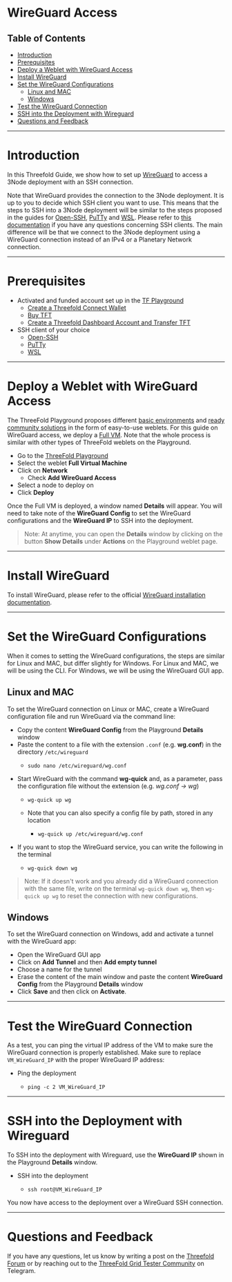 <h1> WireGuard Access </h1>

<h2> Table of Contents </h2>

- [Introduction](#introduction)
- [Prerequisites](#prerequisites)
- [Deploy a Weblet with WireGuard Access](#deploy-a-weblet-with-wireguard-access)
- [Install WireGuard](#install-wireguard)
- [Set the WireGuard Configurations](#set-the-wireguard-configurations)
  - [Linux and MAC](#linux-and-mac)
  - [Windows](#windows)
- [Test the WireGuard Connection](#test-the-wireguard-connection)
- [SSH into the Deployment with Wireguard](#ssh-into-the-deployment-with-wireguard)
- [Questions and Feedback](#questions-and-feedback)

***

# Introduction

In this Threefold Guide, we show how to set up [WireGuard](https://www.wireguard.com/) to access a 3Node deployment with an SSH connection. 

Note that WireGuard provides the connection to the 3Node deployment. It is up to you to decide which SSH client you want to use. This means that the steps to SSH into a 3Node deployment will be similar to the steps proposed in the guides for [Open-SSH](./ssh_openssh.md), [PuTTy](ssh_putty.md) and [WSL](./ssh_wsl.md). Please refer to [this documentation](./ssh_guide.md) if you have any questions concerning SSH clients. The main difference will be that we connect to the 3Node deployment using a WireGuard connection instead of an IPv4 or a Planetary Network connection.

***

# Prerequisites

* Activated and funded account set up in the [TF Playground](https://playground.grid.tf/)
  * [Create a Threefold Connect Wallet](../TF_Connect/TF_Connect.md)
  * [Buy TFT](../../threefold_token/buy_sell_tft/buy_sell_tft.md)
  * [Create a Threefold Dashboard Account and Transfer TFT](../TF_Dashboard/TF_Dashboard.md)
* SSH client of your choice
  * [Open-SSH](./ssh_openssh.md)
  * [PuTTy](ssh_putty.md)
  * [WSL](./ssh_wsl.md)

***

# Deploy a Weblet with WireGuard Access

The ThreeFold Playground proposes different [basic environments](../../playground/basic_environments_readme.md) and [ready community solutions](../../playground/ready_community_readme.md) in the form of easy-to-use weblets. For this guide on WireGuard access, we deploy a [Full VM](../../playground/fullVm.md). Note that the whole process is similar with other types of ThreeFold weblets on the Playground.

* Go to the [ThreeFold Playground](https://playground.grid.tf/)
* Select the weblet **Full Virtual Machine**
* Click on **Network**
  * Check **Add WireGuard Access**
* Select a node to deploy on
* Click **Deploy**

Once the Full VM is deployed, a window named **Details** will appear. You will need to take note of the **WireGuard Config** to set the WireGuard configurations and the **WireGuard IP** to SSH into the deployment.

> Note: At anytime, you can open the **Details** window by clicking on the button **Show Details** under **Actions** on the Playground weblet page.

***

# Install WireGuard

To install WireGuard, please refer to the official [WireGuard installation documentation](https://www.wireguard.com/install/).

***

# Set the WireGuard Configurations

When it comes to setting the WireGuard configurations, the steps are similar for Linux and MAC, but differ slightly for Windows. For Linux and MAC, we will be using the CLI. For Windows, we will be using the WireGuard GUI app.

## Linux and MAC

To set the WireGuard connection on Linux or MAC, create a WireGuard configuration file and run WireGuard via the command line:

* Copy the content **WireGuard Config** from the Playground **Details** window
* Paste the content to a file with the extension `.conf` (e.g. **wg.conf**) in the directory `/etc/wireguard`
  * ```
    sudo nano /etc/wireguard/wg.conf
    ```
* Start WireGuard with the command **wg-quick** and, as a parameter, pass the configuration file without the extension (e.g. *wg.conf -> wg*)
  * ```
    wg-quick up wg
    ```
  * Note that you can also specify a config file by path, stored in any location
    * ```
      wg-quick up /etc/wireguard/wg.conf
      ```
* If you want to stop the WireGuard service, you can write the following in the terminal
  * ```
    wg-quick down wg
    ```

> Note: If it doesn't work and you already did a WireGuard connection with the same file, write on the terminal `wg-quick down wg`, then `wg-quick up wg` to reset the connection with new configurations.

## Windows

To set the WireGuard connection on Windows, add and activate a tunnel with the WireGuard app:

* Open the WireGuard GUI app
* Click on **Add Tunnel** and then **Add empty tunnel**
* Choose a name for the tunnel
* Erase the content of the main window and paste the content **WireGuard Config** from the Playground **Details** window
* Click **Save** and then click on **Activate**.

***
  

# Test the WireGuard Connection

As a test, you can ping the virtual IP address of the VM to make sure the WireGuard connection is properly established. Make sure to replace `VM_WireGuard_IP` with the proper WireGuard IP address:

* Ping the deployment
  * ```
    ping -c 2 VM_WireGuard_IP
    ```

***

# SSH into the Deployment with Wireguard

To SSH into the deployment with Wireguard, use the **WireGuard IP** shown in the Playground **Details** window.

* SSH into the deployment
  * ```
    ssh root@VM_WireGuard_IP
    ```

You now have access to the deployment over a WireGuard SSH connection.

***

# Questions and Feedback

If you have any questions, let us know by writing a post on the [Threefold Forum](http://forum.threefold.io/) or by reaching out to the [ThreeFold Grid Tester Community](https://t.me/threefoldtesting) on Telegram.